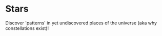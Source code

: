 # Stars

Discover 'patterns' in yet undiscovered places of the universe (aka why constellations exist)!
